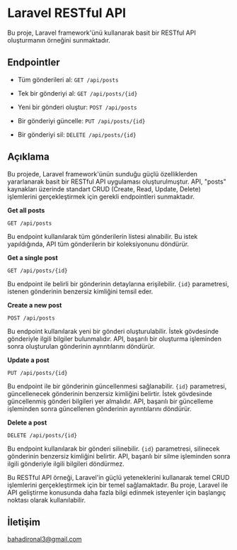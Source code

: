 # Laravel RESTful API

Bu proje, Laravel framework'ünü kullanarak basit bir RESTful API oluşturmanın örneğini sunmaktadır.

## Endpointler

-   Tüm gönderileri al: `GET /api/posts`
    
-   Tek bir gönderiyi al: `GET /api/posts/{id}`
    
-   Yeni bir gönderi oluştur: `POST /api/posts`
    
-   Bir gönderiyi güncelle: `PUT /api/posts/{id}`
    
-   Bir gönderiyi sil: `DELETE /api/posts/{id}`
    

## Açıklama

Bu projede, Laravel framework'ünün sunduğu güçlü özelliklerden yararlanarak basit bir RESTful API uygulaması oluşturulmuştur. API, "posts" kaynakları üzerinde standart CRUD (Create, Read, Update, Delete) işlemlerini gerçekleştirmek için gerekli endpointleri sunmaktadır.

**Get all posts**

`GET /api/posts`

Bu endpoint kullanılarak tüm gönderilerin listesi alınabilir. Bu istek yapıldığında, API tüm gönderilerin bir koleksiyonunu döndürür.

**Get a single post**

`GET /api/posts/{id}`

Bu endpoint ile belirli bir gönderinin detaylarına erişilebilir. `{id}` parametresi, istenen gönderinin benzersiz kimliğini temsil eder.

**Create a new post**

`POST /api/posts`

Bu endpoint kullanılarak yeni bir gönderi oluşturulabilir. İstek gövdesinde gönderiyle ilgili bilgiler bulunmalıdır. API, başarılı bir oluşturma işleminden sonra oluşturulan gönderinin ayrıntılarını döndürür.

**Update a post**

`PUT /api/posts/{id}`

Bu endpoint ile bir gönderinin güncellenmesi sağlanabilir. `{id}` parametresi, güncellenecek gönderinin benzersiz kimliğini belirtir. İstek gövdesinde güncellenmiş gönderi bilgileri yer almalıdır. API, başarılı bir güncelleme işleminden sonra güncellenen gönderinin ayrıntılarını döndürür.

**Delete a post**

`DELETE /api/posts/{id}`

Bu endpoint kullanılarak bir gönderi silinebilir. `{id}` parametresi, silinecek gönderinin benzersiz kimliğini belirtir. API, başarılı bir silme işleminden sonra ilgili gönderiyle ilgili bilgileri döndürmez.

Bu RESTful API örneği, Laravel'in güçlü yeteneklerini kullanarak temel CRUD işlemlerini gerçekleştirmek için bir temel sağlamaktadır. Bu proje, Laravel ile API geliştirme konusunda daha fazla bilgi edinmek isteyenler için başlangıç noktası olarak kullanılabilir.

## İletişim

bahadironal3@gmail.com
